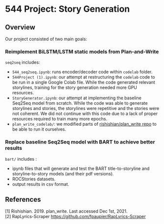 # 544 Project: Story Generation
## Overview
Our project consisted of two main goals:
### Reimplement BiLSTM/LSTM static models from Plan-and-Write
`seq2seq` includes:
- `544_seq2seq.ipynb`: runs encoder/decoder code within `codelab` folder.
- `544Project (1).ipynb`: our attempt at restructuring the `codelab` code to be run in a single Google Colab file. While the code generated relevant storylines, training for the story generation needed more GPU resources. 
- `StoryGenerator.ipynb`: our attempt at implementing the baseline Seq2Seq model from scratch. While the code was able to generate storylines and stories, the storylines were repetitive and the stories were not coherent. We did not continue with this code due to a lack of proper resources required to train many more epochs.
- `plan_write_codelab/`: we modified parts of [rishishian/plan_write repo](https://github.com/rishishian/plan_write) to be able to run it ourselves.
### Replace baseline Seq2Seq model with BART to achieve better results
`bart/` includes :
- ipynb files that will generate and test the BART title-to-storyline and storyline-to-story models (and their pdf versions).
- ROCStories datasets.
- output results in csv format.


## References
[1] Rishishian. 2019. plan_write. Last accessed Dec 1st, 2021. </br>
[2] RapLyrics-Scraper https://github.com/fpaupier/RapLyrics-Scraper

